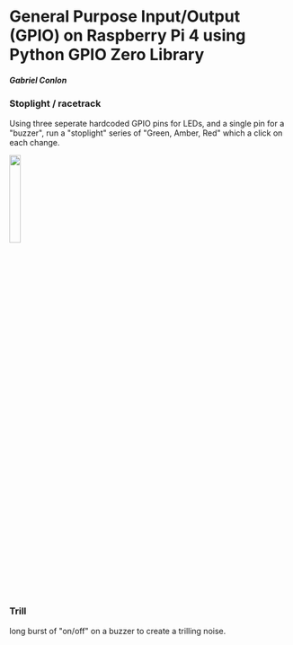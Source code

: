 # General Purpose Input/Output (GPIO) on Raspberry Pi 4 using Python GPIO Zero Library
##### Gabriel Conlon

### Stoplight / racetrack
Using three seperate hardcoded GPIO pins for LEDs, and a single pin
for a "buzzer", run a "stoplight" series of "Green, Amber, Red" which a click on each change.

<img src="https://user-images.githubusercontent.com/3859926/129638559-e97a0cda-d710-4ab8-8961-17735766cfcf.gif" width="20%" />

### Trill
long burst of "on/off" on a buzzer to create a trilling noise.
